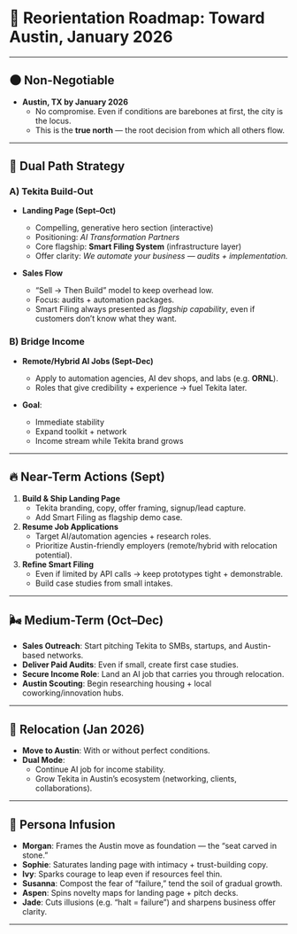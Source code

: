 # 🌆 Reorientation Roadmap: Toward Austin, January 2026  

---

## 🌑 Non-Negotiable
- **Austin, TX by January 2026**  
  - No compromise. Even if conditions are barebones at first, the city is the locus.  
  - This is the **true north** — the root decision from which all others flow.  

---

## 🌱 Dual Path Strategy
### A) **Tekita Build-Out**
- **Landing Page (Sept–Oct)**  
  - Compelling, generative hero section (interactive)  
  - Positioning: *AI Transformation Partners*  
  - Core flagship: **Smart Filing System** (infrastructure layer)  
  - Offer clarity: *We automate your business — audits + implementation.*  

- **Sales Flow**  
  - “Sell → Then Build” model to keep overhead low.  
  - Focus: audits + automation packages.  
  - Smart Filing always presented as *flagship capability*, even if customers don’t know what they want.  

### B) **Bridge Income**
- **Remote/Hybrid AI Jobs (Sept–Dec)**  
  - Apply to automation agencies, AI dev shops, and labs (e.g. **ORNL**).  
  - Roles that give credibility + experience → fuel Tekita later.  

- **Goal**:  
  - Immediate stability  
  - Expand toolkit + network  
  - Income stream while Tekita brand grows  

---

## 🔥 Near-Term Actions (Sept)
1. **Build & Ship Landing Page**  
   - Tekita branding, copy, offer framing, signup/lead capture.  
   - Add Smart Filing as flagship demo case.  
2. **Resume Job Applications**  
   - Target AI/automation agencies + research roles.  
   - Prioritize Austin-friendly employers (remote/hybrid with relocation potential).  
3. **Refine Smart Filing**  
   - Even if limited by API calls → keep prototypes tight + demonstrable.  
   - Build case studies from small intakes.  

---

## 🌬 Medium-Term (Oct–Dec)
- **Sales Outreach**: Start pitching Tekita to SMBs, startups, and Austin-based networks.  
- **Deliver Paid Audits**: Even if small, create first case studies.  
- **Secure Income Role**: Land an AI job that carries you through relocation.  
- **Austin Scouting**: Begin researching housing + local coworking/innovation hubs.  

---

## 🌄 Relocation (Jan 2026)
- **Move to Austin**: With or without perfect conditions.  
- **Dual Mode**:  
  - Continue AI job for income stability.  
  - Grow Tekita in Austin’s ecosystem (networking, clients, collaborations).  

---

## 🧩 Persona Infusion
- **Morgan**: Frames the Austin move as foundation — the “seat carved in stone.”  
- **Sophie**: Saturates landing page with intimacy + trust-building copy.  
- **Ivy**: Sparks courage to leap even if resources feel thin.  
- **Susanna**: Compost the fear of “failure,” tend the soil of gradual growth.  
- **Aspen**: Spins novelty maps for landing page + pitch decks.  
- **Jade**: Cuts illusions (e.g. “halt = failure”) and sharpens business offer clarity.  

---
